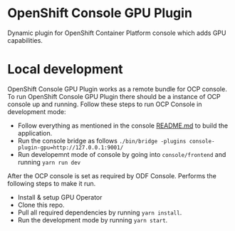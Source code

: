 # OpenShift Console GPU Plugin

Dynamic plugin for OpenShift Container Platform console which adds GPU capabilities.

# Local development
OpenShift Console GPU Plugin works as a remote bundle for OCP console. To run OpenShift Console GPU Plugin there should be a instance of OCP console up and running. Follow these steps to run OCP Console in development mode:

 - Follow everything as mentioned in the console [README.md](https://github.com/openshift/console) to build the application.
 - Run the console bridge as follows `./bin/bridge -plugins console-plugin-gpu=http://127.0.0.1:9001/`
 - Run developemnt mode of console by going into `console/frontend` and running `yarn run dev`

After the OCP console is set as required by ODF Console. Performs the following steps to make it run.

 - Install & setup GPU Operator
 - Clone this repo.
 - Pull all required dependencies by running `yarn install`.
 - Run the development mode by running `yarn start`.
